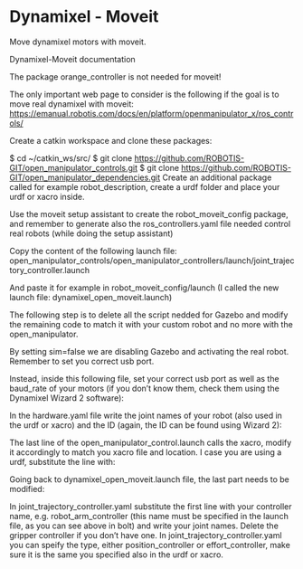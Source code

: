 # Dynamixel - Moveit
Move dynamixel motors with moveit.


Dynamixel-Moveit documentation

The package orange_controller is not needed for moveit!

The only important web page to consider is the following if the goal is to move real dynamixel with moveit:
https://emanual.robotis.com/docs/en/platform/openmanipulator_x/ros_controls/

Create a catkin workspace and clone these packages:

$ cd ~/catkin_ws/src/
$ git clone https://github.com/ROBOTIS-GIT/open_manipulator_controls.git
$ git clone https://github.com/ROBOTIS-GIT/open_manipulator_dependencies.git
Create an additional package called for example robot_description, create a urdf folder and place your urdf or xacro inside.

Use the moveit setup assistant to create the robot_moveit_config package, and remember to generate also the ros_controllers.yaml file needed control real robots (while doing the setup assistant)

Copy the content of the following launch file: open_manipulator_controls/open_manipulator_controllers/launch/joint_trajectory_controller.launch

And paste it for example in robot_moveit_config/launch (I called the new launch file: dynamixel_open_moveit.launch)

The following step is to delete all the script nedded for Gazebo and modify the remaining code to match it with your custom robot and no more with the open_manipulator.

By setting sim=false we are disabling Gazebo and activating the real robot. Remember to set you correct usb port.

  <arg name="sim" default="false"/>
  <arg name="usb_port" default="/dev/ttyUSB0" />

Instead, inside this following file, set your correct usb port as well as the baud_rate of your motors (if you don’t know them, check them using the Dynamixel Wizard 2 software):

  <include file="$(find open_manipulator_hw)/launch/open_manipulator_control.launch">

In the hardware.yaml file write the joint names of your robot (also used in the urdf or xacro) and the ID (again, the ID can be found using Wizard 2):

  <arg name="yaml_file" default="$(find open_manipulator_hw)/config/hardware.yaml"/>

The last line of the open_manipulator_control.launch calls the xacro, modify it accordingly to match you xacro file and location. I case you are using a urdf, substitute the line with:

<param name="robot_description" textfile="$(find robot_description)/urdf/robot.urdf" />

Going back to dynamixel_open_moveit.launch file, the last part needs to be modified:

  <group unless="$(arg sim)">
    <rosparam file="$(find open_manipulator_controllers)/config/joint_trajectory_controller.yaml" command="load"/>
  </group>
  <node name="arm_controller_spawner" pkg="controller_manager" type="controller_manager" respawn="false" output="screen" args="spawn robot_arm_controller"/>

In  joint_trajectory_controller.yaml substitute the first line with your controller name, e.g. robot_arm_controller (this name must be specified in the launch file, as you can see above in bolt) and write your joint names. Delete the gripper controller if you don’t have one.
In  joint_trajectory_controller.yaml you can speify the type, either position_controller or effort_controller, make sure it is the same you specified also in the urdf or xacro.
